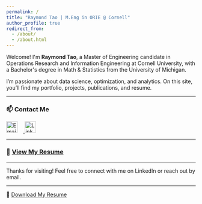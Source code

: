 ```yaml
---
permalink: /
title: "Raymond Tao | M.Eng in ORIE @ Cornell"
author_profile: true
redirect_from: 
  - /about/
  - /about.html
---
```


Welcome! I'm **Raymond Tao**, a Master of Engineering candidate in Operations Research and Information Engineering at Cornell University, with a Bachelor's degree in Math & Statistics from the University of Michigan.

I’m passionate about data science, optimization, and analytics. On this site, you’ll find my portfolio, projects, publications, and resume.

---

### 📫 Contact Me

<a href="mailto:wmaraymond@outlook.com">
  <img src="/images/email-icon.png" alt="Email" width="30" style="margin-right: 15px;">
</a>

<a href="https://www.linkedin.com/in/raymond-taosijian/" target="_blank">
  <img src="/images/linkedin-icon.png" alt="LinkedIn" width="30">
</a>

---

### 📄 [View My Resume](/files/Raymond_Tao_Resume.pdf)

---

Thanks for visiting! Feel free to connect with me on LinkedIn or reach out by email.


---

📄 [Download My Resume](/files/Raymond_Tao_Resume.pdf)

